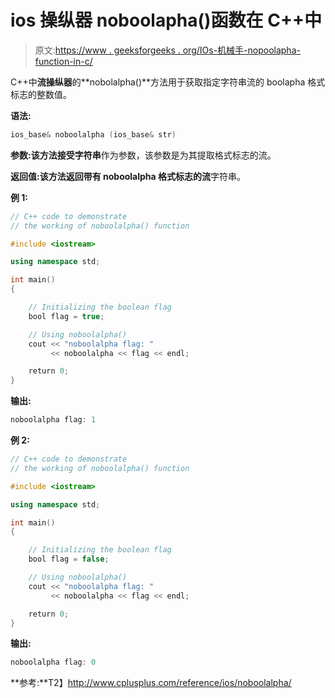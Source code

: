 # ios 操纵器 noboolapha()函数在 C++中

> 原文:[https://www . geeksforgeeks . org/IOs-机械手-nopoolapha-function-in-c/](https://www.geeksforgeeks.org/ios-manipulators-noboolapha-function-in-c/)

C++中**流操纵器**的**nobolalpha()**方法用于获取指定字符串流的 boolapha 格式标志的整数值。

**语法:**

```cpp
ios_base& noboolalpha (ios_base& str)

```

**参数:**该方法接受**字符串**作为参数，该参数是为其提取格式标志的流。

**返回值:**该方法返回带有 noboolalpha 格式标志的**流**字符串。

**例 1:**

```cpp
// C++ code to demonstrate
// the working of noboolalpha() function

#include <iostream>

using namespace std;

int main()
{

    // Initializing the boolean flag
    bool flag = true;

    // Using noboolalpha()
    cout << "noboolalpha flag: "
         << noboolalpha << flag << endl;

    return 0;
}
```

**输出:**

```cpp
noboolalpha flag: 1

```

**例 2:**

```cpp
// C++ code to demonstrate
// the working of noboolalpha() function

#include <iostream>

using namespace std;

int main()
{

    // Initializing the boolean flag
    bool flag = false;

    // Using noboolalpha()
    cout << "noboolalpha flag: "
         << noboolalpha << flag << endl;

    return 0;
}
```

**输出:**

```cpp
noboolalpha flag: 0

```

**参考:**T2】http://www.cplusplus.com/reference/ios/noboolalpha/